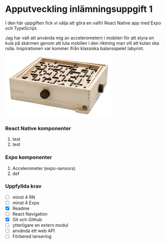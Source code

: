 # Apputveckling inlämningsuppgift 1

I den här uppgiften fick vi välja att göra en valfri React Native app med Expo och TypeScript.

Jag har valt att använda mig av accelerometern i mobilen för att styra en kula på skärmen genom att luta mobilen i den riktning man vill att kulan ska rulla. Inspirationen var kommer ifrån klassiska balansspelet labyrint.

![labyrint](labyrint.png)

### React Native komponenter

1. test
2. test

### Expo komponenter

1. Accelerometer (expo-sensors)
2. def

### Uppfyllda krav

- [ ] minst 4 RN
- [ ] minst 4 Expo
- [x] Readme
- [ ] React Navigation
- [x] Git och Github
- [ ] ytterligare en extern modul
- [ ] använda ett web API
- [ ] Förbered lansering
